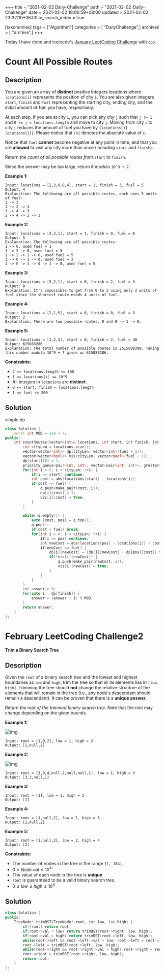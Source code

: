 +++
title = "2021-02-02 Daily-Challenge"
path = "2021-02-02-Daily-Challenge"
date = 2021-02-02 18:00:59+08:00
updated = 2021-02-02 23:32:10+08:00
in_search_index = true

[taxonomies]
tags = ["Algorithm"]
categories = [ "DailyChallenge",]
archives = [ "archive",]
+++

Today I have done  and leetcode's [January LeetCoding Challenge](https://leetcode.com/explore/challenge/card/january-leetcoding-challenge-2021/583/week-5-january-29th-january-31st/3622/) with `cpp`.

<!-- more -->

# Count All Possible Routes

## Description

You are given an array of **distinct** positive integers locations where `locations[i]` represents the position of city `i`. You are also given integers `start`, `finish` and `fuel` representing the starting city, ending city, and the initial amount of fuel you have, respectively.

At each step, if you are at city `i`, you can pick any city `j` such that `j != i` and `0 <= j < locations.length` and move to city `j`. Moving from city `i` to city `j` reduces the amount of fuel you have by `|locations[i] - locations[j]|`. Please notice that `|x|` denotes the absolute value of `x`.

Notice that `fuel` **cannot** become negative at any point in time, and that you are **allowed** to visit any city more than once (including `start` and `finish`).

Return *the count of all possible routes from* `start` *to* `finish`.

Since the answer may be too large, return it modulo `10^9 + 7`.

 

**Example 1:**

```
Input: locations = [2,3,6,8,4], start = 1, finish = 3, fuel = 5
Output: 4
Explanation: The following are all possible routes, each uses 5 units of fuel:
1 -> 3
1 -> 2 -> 3
1 -> 4 -> 3
1 -> 4 -> 2 -> 3
```

**Example 2:**

```
Input: locations = [4,3,1], start = 1, finish = 0, fuel = 6
Output: 5
Explanation: The following are all possible routes:
1 -> 0, used fuel = 1
1 -> 2 -> 0, used fuel = 5
1 -> 2 -> 1 -> 0, used fuel = 5
1 -> 0 -> 1 -> 0, used fuel = 3
1 -> 0 -> 1 -> 0 -> 1 -> 0, used fuel = 5
```

**Example 3:**

```
Input: locations = [5,2,1], start = 0, finish = 2, fuel = 3
Output: 0
Explanation: It's impossible to get from 0 to 2 using only 3 units of fuel since the shortest route needs 4 units of fuel.
```

**Example 4:**

```
Input: locations = [2,1,5], start = 0, finish = 0, fuel = 3
Output: 2
Explanation: There are two possible routes, 0 and 0 -> 1 -> 0.
```

**Example 5:**

```
Input: locations = [1,2,3], start = 0, finish = 2, fuel = 40
Output: 615088286
Explanation: The total number of possible routes is 2615088300. Taking this number modulo 10^9 + 7 gives us 615088286.
```

 

**Constraints:**

- `2 <= locations.length <= 100`
- `1 <= locations[i] <= 10^9`
- All integers in `locations` are **distinct**.
- `0 <= start, finish < locations.length`
- `1 <= fuel <= 200`

## Solution

simple dp

``` cpp
class Solution {
    const int MOD = 1e9 + 7;
public:
    int countRoutes(vector<int>& locations, int start, int finish, int fuel) {
        int cityLen = locations.size();
        vector<vector<int>> dp(cityLen, vector<int>(fuel + 1));
        vector<vector<bool>> vis(cityLen, vector<bool>(fuel + 1));
        dp[start][0] = 1;
        priority_queue<pair<int, int>, vector<pair<int, int>>, greater<pair<int, int>>> q;
        for(int i = 0; i < cityLen; ++i) {
            if(i == start) continue;
            int cost = abs(locations[start] - locations[i]);
            if(cost <= fuel) {
                q.push(make_pair(cost, i));
                dp[i][cost] = 1;
                vis[i][cost] = true;
            }
        }
        
        while(!q.empty()) {
            auto [cost, pos] = q.top();
            q.pop();
            if(cost > fuel) break;
            for(int i = 0; i < cityLen; ++i) {
                if(i == pos) continue;
                int newCost = abs(locations[pos] - locations[i]) + cost;
                if(newCost <= fuel) {
                    dp[i][newCost] = (dp[i][newCost] + dp[pos][cost]) % MOD;
                    if(!vis[i][newCost]) {
                        q.push(make_pair(newCost, i));
                        vis[i][newCost] = true;
                    }
                }
            }
        }
        int answer = 0;
        for(auto i : dp[finish]) {
            answer = (answer + i) % MOD;
        }
        return answer;
    }
};
```

# February LeetCoding Challenge2

**Trim a Binary Search Tree**

## Description

Given the `root` of a binary search tree and the lowest and highest boundaries as `low` and `high`, trim the tree so that all its elements lies in `[low, high]`. Trimming the tree should **not** change the relative structure of the elements that will remain in the tree (i.e., any node's descendant should remain a descendant). It can be proven that there is a **unique answer**.

Return *the root of the trimmed binary search tree*. Note that the root may change depending on the given bounds.

 

**Example 1:**

![img](https://assets.leetcode.com/uploads/2020/09/09/trim1.jpg)

```
Input: root = [1,0,2], low = 1, high = 2
Output: [1,null,2]
```

**Example 2:**

![img](https://assets.leetcode.com/uploads/2020/09/09/trim2.jpg)

```
Input: root = [3,0,4,null,2,null,null,1], low = 1, high = 3
Output: [3,2,null,1]
```

**Example 3:**

```
Input: root = [1], low = 1, high = 2
Output: [1]
```

**Example 4:**

```
Input: root = [1,null,2], low = 1, high = 3
Output: [1,null,2]
```

**Example 5:**

```
Input: root = [1,null,2], low = 2, high = 4
Output: [2]
```

 

**Constraints:**

- The number of nodes in the tree in the range `[1, 104]`.
- $0 \le Node.val \le 10^4$`
- The value of each node in the tree is **unique**.
- `root` is guaranteed to be a valid binary search tree.
- $0 \le low \le high\le 10^4$

## Solution

``` cpp
class Solution {
public:
    TreeNode* trimBST(TreeNode* root, int low, int high) {
        if(!root) return root;
        if(root->val < low) return trimBST(root->right, low, high);
        if(root->val > high) return trimBST(root->left, low, high);
        while(root->left && root->left->val < low) root->left = root->left->right;
        root->left = trimBST(root->left, low, high);
        while(root->right && root->right->val > high) root->right = root->right->left;
        root->right = trimBST(root->right, low, high);
        return root;
    }
};
```
